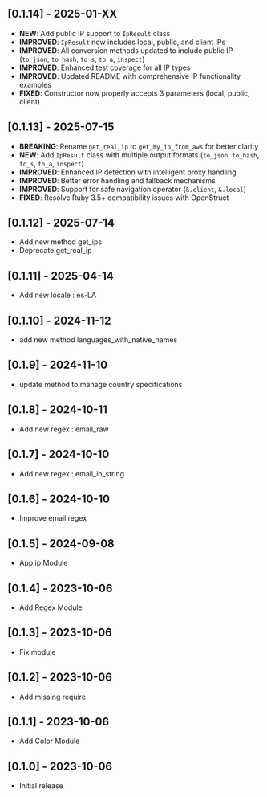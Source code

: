 ## [0.1.14] - 2025-01-XX
- **NEW**: Add public IP support to `IpResult` class
- **IMPROVED**: `IpResult` now includes local, public, and client IPs
- **IMPROVED**: All conversion methods updated to include public IP (`to_json`, `to_hash`, `to_s`, `to_a`, `inspect`)
- **IMPROVED**: Enhanced test coverage for all IP types
- **IMPROVED**: Updated README with comprehensive IP functionality examples
- **FIXED**: Constructor now properly accepts 3 parameters (local, public, client)

## [0.1.13] - 2025-07-15
- **BREAKING**: Rename `get_real_ip` to `get_my_ip_from_aws` for better clarity
- **NEW**: Add `IpResult` class with multiple output formats (`to_json`, `to_hash`, `to_s`, `to_a`, `inspect`)
- **IMPROVED**: Enhanced IP detection with intelligent proxy handling
- **IMPROVED**: Better error handling and fallback mechanisms
- **IMPROVED**: Support for safe navigation operator (`&.client`, `&.local`)
- **FIXED**: Resolve Ruby 3.5+ compatibility issues with OpenStruct

## [0.1.12] - 2025-07-14
- Add new method get_ips
- Deprecate get_real_ip

## [0.1.11] - 2025-04-14
- Add new locale : es-LA

## [0.1.10] - 2024-11-12
- add new method languages_with_native_names

## [0.1.9] - 2024-11-10
- update method to manage country specifications

## [0.1.8] - 2024-10-11
- Add new regex : email_raw

## [0.1.7] - 2024-10-10
- Add new regex : email_in_string

## [0.1.6] - 2024-10-10
- Improve email regex

## [0.1.5] - 2024-09-08
- App ip Module

## [0.1.4] - 2023-10-06
- Add Regex Module

## [0.1.3] - 2023-10-06
- Fix module

## [0.1.2] - 2023-10-06
- Add missing require

## [0.1.1] - 2023-10-06
- Add Color Module

## [0.1.0] - 2023-10-06
- Initial release
